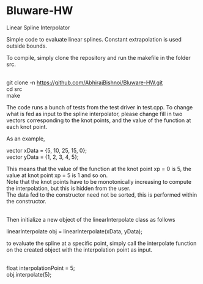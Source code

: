 # Bluware-HW
Linear Spline Interpolator

Simple code to evaluate linear splines. Constant extrapolation is used outside bounds.<br />

To compile, simply clone the repository and run the makefile in the folder src. <br />

<br /> git clone -n https://github.com/AbhirajBishnoi/Bluware-HW.git <br />
cd src <br />
make <br />

The code runs a bunch of tests from the test driver in test.cpp. To change what is fed as input to the spline interpolator,
please change fill in two vectors corresponding to the knot points, and the value of the function at each knot point. <br />

As an example, <br />

vector<double> xData = {5, 10, 25, 15, 0}; <br />
vector<double> yData = {1, 2, 3, 4, 5};

This means that the value of the function at the knot point xp = 0 is 5, the value at knot point xp = 5 is 1 and so on. <br />
Note that the knot points have to be monotonically increasing to compute the interpolation, but this is hidden from the user. <br />
The data fed to the constructor need not be sorted, this is performed within the constructor. <br />

<br /> Then initialize a new object of the linearInterpolate class as follows <br />

linearInterpolate obj = linearInterpolate(xData, yData); <br />

to evaluate the spline at a specific point, simply call the interpolate function on the created object with the interpolation point as input. <br />

<br /> float interpolationPoint = 5; <br />
obj.interpolate(5); <br />
